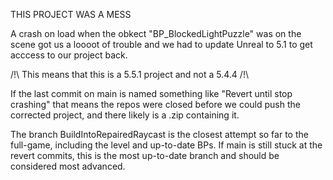 THIS PROJECT WAS A MESS

A crash on load when the obkect "BP_BlockedLightPuzzle" was on the scene got us a loooot of trouble and we had to update Unreal to 5.1 to get acccess to our project back.

/!\ This means that this is a 5.5.1 project and not a 5.4.4 /!\

If the last commit on main is named something like "Revert until stop crashing" that means the repos were closed before we could push the corrected project, and there likely is a .zip containing it.

The branch BuildIntoRepairedRaycast is the closest attempt so far to the full-game, including the level and up-to-date BPs. If main is still stuck at the revert commits, this is the most up-to-date branch and should be considered most advanced.
